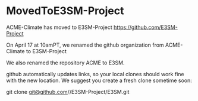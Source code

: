 # MovedToE3SM-Project
ACME-Climate has moved to E3SM-Project
https://github.com/E3SM-Project

On April 17 at 10amPT, we renamed the github organization
from ACME-Climate
to   E3SM-Project

We also renamed the repository ACME to E3SM.

github automatically updates links, so your local clones should work fine with the new location. We suggest you create a fresh clone sometime soon:

git clone git@github.com//E3SM-Project/E3SM.git

